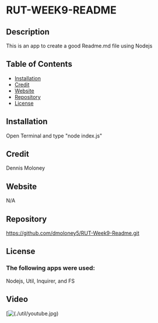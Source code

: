 
  # RUT-WEEK9-README

  ## Description
  This is an app to create a good Readme.md file using Nodejs

  
  ## Table of Contents
  * [Installation](#installation)
  * [Credit](#credit)
  * [Website](#Website)
  * [Repository](#Repository)
  * [License](#License)
  
  ## Installation
  Open Terminal and type "node index.js"

  ## Credit
  Dennis Moloney

  ## Website
  N/A

  ## Repository
  https://github.com/dmoloney5/RUT-Week9-Readme.git

  ## License
  ### The following apps were used: 
  Nodejs, Util, Inquirer, and FS
  
  ## Video
  [![(./util/youtube.jpg)](https://youtu.be/wcB79Ktz6XQ)
  
